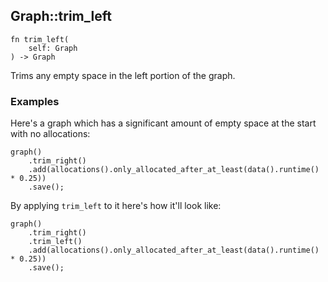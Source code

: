 ## Graph::trim_left

```rhai
fn trim_left(
    self: Graph
) -> Graph
```

Trims any empty space in the left portion of the graph.

### Examples

Here's a graph which has a significant amount of empty space at the start with no allocations:

```rhai,%run,%hide-code
graph()
    .trim_right()
    .add(allocations().only_allocated_after_at_least(data().runtime() * 0.25))
    .save();
```

By applying `trim_left` to it here's how it'll look like:

```rhai,%run,%hide-code
graph()
    .trim_right()
    .trim_left()
    .add(allocations().only_allocated_after_at_least(data().runtime() * 0.25))
    .save();
```
